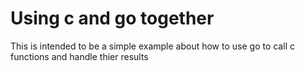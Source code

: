 Using c and go together
===========================================================

This is intended to be a simple example about how to use go to call c functions and handle thier results
